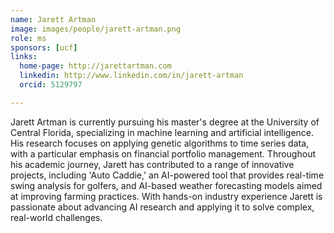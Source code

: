 ```yaml
---
name: Jarett Artman
image: images/people/jarett-artman.png
role: ms
sponsors: [ucf]
links:
  home-page: http://jarettartman.com
  linkedin: http://www.linkedin.com/in/jarett-artman
  orcid: 5129797

---
```


Jarett Artman is currently pursuing his master's degree at the University of Central Florida, specializing in machine learning and artificial intelligence. His research focuses on applying genetic algorithms to time series data, with a particular emphasis on financial portfolio management. Throughout his academic journey, Jarett has contributed to a range of innovative projects, including 'Auto Caddie,' an AI-powered tool that provides real-time swing analysis for golfers, and AI-based weather forecasting models aimed at improving farming practices. With hands-on industry experience Jarett is passionate about advancing AI research and applying it to solve complex, real-world challenges.
